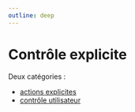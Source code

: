 ```yaml
---
outline: deep
---
```


# Contrôle explicite

Deux catégories :

- [actions explicites](./03a-actions-explicites)
- [contrôle utilisateur](./03b-controle-utilisateur)
